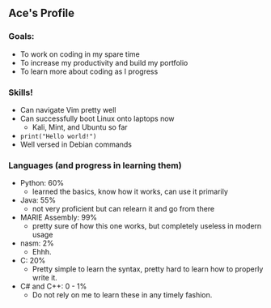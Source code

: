 ## Ace's Profile
### Goals:
- To work on coding in my spare time
- To increase my productivity and build my portfolio
- To learn more about coding as I progress

### Skills!
- Can navigate Vim pretty well
- Can successfully boot Linux onto laptops now
  - Kali, Mint, and Ubuntu so far
- ``print("Hello world!")``
- Well versed in Debian commands

### Languages (and progress in learning them)
- Python: 60% 
  - learned the basics, know how it works, can use it primarily
- Java: 55% 
  - not very proficient but can relearn it and go from there
- MARIE Assembly: 99%
  - pretty sure of how this one works, but completely useless in modern usage
- nasm: 2%
  - Ehhh.
- C: 20%
  - Pretty simple to learn the syntax, pretty hard to learn how to properly write it.
- C# and C++: 0 - 1%
  - Do not rely on me to learn these in any timely fashion.



<!---
aceofdiamonds4500/aceofdiamonds4500 is a ✨ special ✨ repository because its `README.md` (this file) appears on your GitHub profile.
You can click the Preview link to take a look at your changes.
--->
